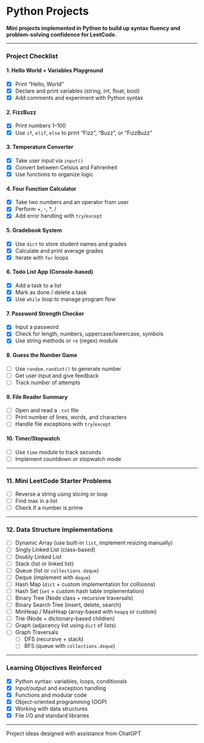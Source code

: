 # Python Projects
**Mini projects implemented in Python to build up syntax fluency and problem-solving confidence for LeetCode.**

---

### Project Checklist

#### 1. Hello World + Variables Playground
- [x] Print “Hello, World”
- [x] Declare and print variables (string, int, float, bool)
- [x] Add comments and experiment with Python syntax

#### 2. FizzBuzz
- [x] Print numbers 1–100
- [x] Use `if`, `elif`, `else` to print “Fizz”, “Buzz”, or “FizzBuzz”

#### 3. Temperature Converter
- [x] Take user input via `input()`
- [x] Convert between Celsius and Fahrenheit
- [x] Use functions to organize logic

#### 4. Four Function Calculator
- [x] Take two numbers and an operator from user
- [x] Perform +, -, *, /
- [x] Add error handling with `try`/`except`

#### 5. Gradebook System
- [x] Use `dict` to store student names and grades
- [x] Calculate and print average grades
- [x] Iterate with `for` loops

#### 6. Todo List App (Console-based)
- [x] Add a task to a list
- [x] Mark as done / delete a task
- [x] Use `while` loop to manage program flow

#### 7. Password Strength Checker
- [x] Input a password
- [x] Check for length, numbers, uppercase/lowercase, symbols
- [x] Use string methods or `re` (regex) module

#### 8. Guess the Number Game
- [ ] Use `random.randint()` to generate number
- [ ] Get user input and give feedback
- [ ] Track number of attempts

#### 9. File Reader Summary
- [ ] Open and read a `.txt` file
- [ ] Print number of lines, words, and characters
- [ ] Handle file exceptions with `try`/`except`

#### 10. Timer/Stopwatch
- [ ] Use `time` module to track seconds
- [ ] Implement countdown or stopwatch mode

---

### 11. Mini LeetCode Starter Problems
- [ ] Reverse a string using slicing or loop
- [ ] Find max in a list
- [ ] Check if a number is prime

---

### 12. Data Structure Implementations

- [ ] Dynamic Array (use built-in `list`, implement resizing manually)
- [ ] Singly Linked List (class-based)
- [ ] Doubly Linked List
- [ ] Stack (list or linked list)
- [ ] Queue (list or `collections.deque`)
- [ ] Deque (implement with `deque`)
- [ ] Hash Map (`dict` + custom implementation for collisions)
- [ ] Hash Set (`set` + custom hash table implementation)
- [ ] Binary Tree (Node class + recursive traversals)
- [ ] Binary Search Tree (insert, delete, search)
- [ ] MinHeap / MaxHeap (array-based with `heapq` or custom)
- [ ] Trie (Node + dictionary-based children)
- [ ] Graph (adjacency list using `dict` of lists)
- [ ] Graph Traversals
  - [ ] DFS (recursive + stack)
  - [ ] BFS (queue with `collections.deque`)

---

### Learning Objectives Reinforced
- [x] Python syntax: variables, loops, conditionals
- [x] Input/output and exception handling
- [x] Functions and modular code
- [x] Object-oriented programming (OOP)
- [x] Working with data structures
- [x] File I/O and standard libraries

---

Project ideas designed with assistance from ChatGPT
